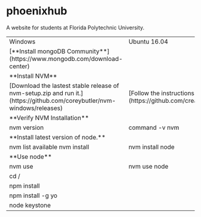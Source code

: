 # phoenixhub
A website for students at Florida Polytechnic University.

<table>
  <tr>
    <td>Windows</td>
    <td>Ubuntu 16.04</td>
    <td>Notes</td>
  </tr>
  <tr>
    <td> [**Install mongoDB Community**](https://www.mongodb.com/download-center) </td>
    <td></td>
    <td></td>
  </tr>
  <tr>
    <td>**Install NVM**</td>
    <td></td>
    <td></td>
  </tr>
  <tr>
    <td>[Download the lastest stable release of nvm-setup.zip and run it.](https://github.com/coreybutler/nvm-windows/releases)</td>
    <td>[Follow the instructions here.](https://github.com/creationix/nvm#installation)</td>
    <td></td>
  </tr>
  <tr>
    <td>**Verify NVM Installation**</td>
    <td></td>
    <td></td>
  </tr>
  <tr>
    <td>nvm version</td>
    <td>command -v nvm</td>
    <td></td>
  </tr>
  <tr>
    <td>**Install latest version of node.**</td>
    <td></td>
    <td></td>
  </tr>
  <tr>
    <td>nvm list available
nvm install <version></td>
    <td>nvm install node</td>
    <td></td>
  </tr>
  <tr>
    <td>**Use node**</td>
    <td></td>
    <td></td>
  </tr>
  <tr>
    <td>nvm use <version></td>
    <td>nvm use node</td>
    <td></td>
  </tr>
  <tr>
    <td>cd /<desired path></td>
    <td></td>
    <td></td>
  </tr>
  <tr>
    <td>npm install</td>
    <td></td>
    <td></td>
  </tr>
  <tr>
    <td>npm install -g yo</td>
    <td></td>
    <td></td>
  </tr>
  <tr>
    <td>node keystone</td>
    <td></td>
    <td></td>
  </tr>
</table>


